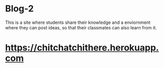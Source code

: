 # Blog-2
This is a site where students share their knowledge and a enviornment where they can post ideas, so that their classmates can also learn from it.
# https://chitchatchithere.herokuapp.com
